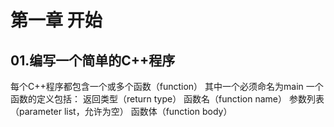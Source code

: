 # 第一章 开始


## 01.编写一个简单的C++程序

每个C++程序都包含一个或多个函数（function）
其中一个必须命名为main
一个函数的定义包括：
返回类型（return type）
函数名（function name）
参数列表（parameter list，允许为空）
函数体（function body）





